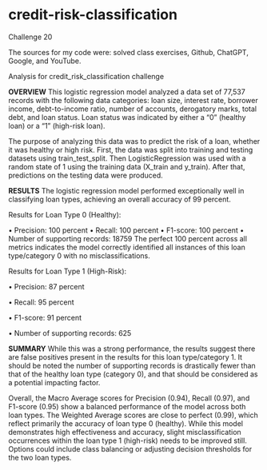 # credit-risk-classification
Challenge 20

The sources for my code were: solved class exercises, Github, ChatGPT, Google, and YouTube. 

Analysis for credit_risk_classification challenge

**OVERVIEW**
This logistic regression model analyzed a data set of 77,537 records with the following data categories: loan size, interest rate, borrower income, debt-to-income ratio, number of accounts, derogatory marks, total debt, and loan status. Loan status was indicated by either a “0” (healthy loan) or a “1” (high-risk loan). 

The purpose of analyzing this data was to predict the risk of a loan, whether it was healthy or high risk. First, the data was split into training and testing datasets using train_test_split. Then LogisticRegression was used with a random state of 1 using the training data (X_train and y_train). After that, predictions on the testing data were produced. 

**RESULTS**
The logistic regression model performed exceptionally well in classifying loan types, achieving an overall accuracy of 99 percent. 

Results for Loan Type 0 (Healthy):

•	Precision: 100 percent
•	Recall: 100 percent
•	F1-score: 100 percent
•	Number of supporting records: 18759
The perfect 100 percent across all metrics indicates the model correctly identified all instances of this loan type/category 0 with no misclassifications. 

Results for Loan Type 1 (High-Risk):

•	Precision: 87 percent

•	Recall: 95 percent

•	F1-score: 91 percent

•	Number of supporting records: 625

**SUMMARY**
While this was a strong performance, the results suggest there are false positives present in the results for this loan type/category 1. It should be noted the number of supporting records is drastically fewer than that of the healthy loan type (category 0), and that should be considered as a potential impacting factor.

Overall, the Macro Average scores for Precision (0.94), Recall (0.97), and F1-score (0.95) show a balanced performance of the model across both loan types. The Weighted Average scores are close to perfect (0.99), which reflect primarily the accuracy of loan type 0 (healthy). While this model demonstrates high effectiveness and accuracy, slight misclassification occurrences within the loan type 1 (high-risk) needs to be improved still. Options could include class balancing or adjusting decision thresholds for the two loan types. 

